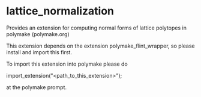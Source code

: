 lattice_normalization
=====================

Provides an extension for computing normal forms of lattice polytopes in polymake (polymake.org)

This extension depends on the extension polymake_flint_wrapper, so please install and import this first.

To import this extension into polymake please do 

import_extension("\<path_to_this_extension\>");

at the polymake prompt.
